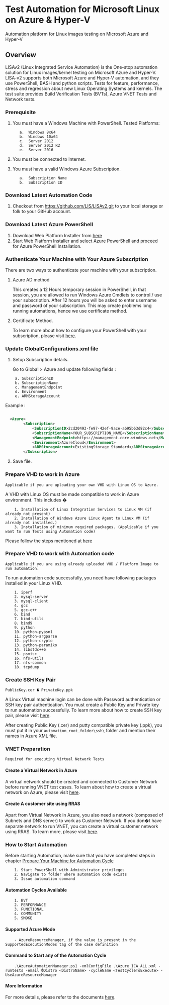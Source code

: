 ﻿# Test Automation for Microsoft Linux on Azure & Hyper-V

Automation platform for Linux images testing on Microsoft Azure and Hyper-V

## Overview

LISAv2 (Linux Integrated Service Automation) is the One-stop automation solution for Linux images/kernel testing on Microsoft Azure and Hyper-V. LISA-v2 supports both Microsoft Azure and Hyper-V automation, and they use PowerShell, BASH and python scripts. Tests for feature, performance, stress and regression about new Linux Operating Systems and kernels. The test suite provides Build Verification Tests (BVTs), Azure VNET Tests and Network tests.

### Prerequisite

1. You must have a Windows Machine with PowerShell. Tested Platforms:

          a.  Windows 8x64
          b.  Windows 10x64
          c.  Server 2012
          d.  Server 2012 R2
          e.  Server 2016

2. You must be connected to Internet.
3. You must have a valid Windows Azure Subscription.

          a.  Subscription Name
          b.  Subscription ID

### Download Latest Automation Code

1. Checkout from https://github.com/LIS/LISAv2.git to your local storage or folk to your GitHub account.

### Download Latest Azure PowerShell

1. Download Web Platform Installer from [here](http://go.microsoft.com/fwlink/p/?linkid=320376&clcid=0x409)
2. Start Web Platform Installer and select Azure PowerShell and proceed for Azure PowerShell Installation.

### Authenticate Your Machine with Your Azure Subscription

There are two ways to authenticate your machine with your subscription.

1. Azure AD method

      This creates a 12 Hours temporary session in PowerShell, in that session, you are allowed to run Windows Azure Cmdlets to control / use your subscription. After 12 hours you will be asked to enter username and password of your subscription. This may create problems long running automations, hence we use certificate method.

2. Certificate Method.

      To learn more about how to configure your PowerShell with your subscription, please visit [here](http://azure.microsoft.com/en-us/documentation/articles/powershell-install-configure/#Connect).

### Update GlobalConfigurations.xml file

1. Setup Subscription details.

      Go to Global > Azure  and update following fields :

        a. SubscriptionID
        b. SubscriptionName
        c. ManagementEndpoint
        d. Environment
        e. ARMStorageAccount

  Example :

```xml

  <Azure>
        <Subscription>
            <SubscriptionID>2cd20493-fe97-42ef-9ace-ab95b63d82c4</SubscriptionID>
            <SubscriptionName>YOUR_SUBSCRIPTION_NAME</SubscriptionName>
            <ManagementEndpoint>https://management.core.windows.net</ManagementEndpoint>
            <Environment>AzureCloud</Environment>
            <ARMStorageAccount>ExistingStorage_Standard</ARMStorageAccount>
        </Subscription>

```

2. Save file.

### Prepare VHD to work in Azure

`Applicable if you are uploading your own VHD with Linux OS to Azure.`

A VHD with Linux OS must be made compatible to work in Azure environment. This includes �

        1. Installation of Linux Integration Services to Linux VM (if already not present)
        2. Installation of Windows Azure Linux Agent to Linux VM (if already not installed.)
        3. Installation of minimum required packages. (Applicable if you want to run Tests using Automation code)

Please follow the steps mentioned at [here](https://docs.microsoft.com/en-us/azure/virtual-machines/linux/create-upload-generic)

### Prepare VHD to work with Automation code

`Applicable if you are using already uploaded VHD / Platform Image to run automation.`

To run automation code successfully, you need have following packages installed in your Linux VHD.

        1. iperf
        2. mysql-server
        3. mysql-client
        4. gcc
        5. gcc-c++
        6. bind
        7. bind-utils
        8. bind9
        9. python
        10. python-pyasn1
        11. python-argparse
        12. python-crypto
        13. python-paramiko
        14. libstdc++6
        15. psmisc
        16. nfs-utils
        17. nfs-common
        18. tcpdump

### Create SSH Key Pair

`PublicKey.cer � PrivateKey.ppk`

A Linux Virtual machine login can be done with Password authentication or SSH key pair authentication. You must create a Public Key and Private key to run automation successfully. To learn more about how to create SSH key pair, please visit [here](http://azure.microsoft.com/en-us/documentation/articles/virtual-machines-linux-use-ssh-key/).

After creating Public Key (.cer) and putty compatible private key (.ppk), you must put it in your `automation_root_folder\ssh\` folder and mention their names in Azure XML file.

### VNET Preparation

`Required for executing Virtual Network Tests`

#### Create a Virtual Network in Azure

A virtual network should be created and connected to Customer Network before running VNET test cases. To learn about how to create a virtual network on Azure, please visit [here](https://docs.microsoft.com/en-us/azure/vpn-gateway/vpn-gateway-howto-site-to-site-resource-manager-portal).

#### Create A customer site using RRAS

Apart from Virtual Network in Azure, you also need a network (composed of Subnets and DNS server) to work as Customer Network. If you don�t have separate network to run VNET, you can create a virtual customer network using RRAS. To learn more, please visit [here](https://social.msdn.microsoft.com/Forums/en-US/b7d15a76-37b3-4307-98e3-d9efef5767b8/azure-site-to-site-vpn-routing?forum=WAVirtualMachinesVirtualNetwork).

### How to Start Automation

Before starting Automation, make sure that you have completed steps in chapter [Prepare Your Machine for Automation Cycle](#prepare)

        1. Start PowerShell with Administrator privileges
        2. Navigate to folder where automation code exists
        3. Issue automation command

#### Automation Cycles Available

        1. BVT
        2. PERFORMANCE
        3. FUNCTIONAL
        4. COMMUNITY
        5. SMOKE

#### Supported Azure Mode

        - AzureResourceManager, if the value is present in the SupportedExecutionModes tag of the case definition

#### Command to Start any of the Automation Cycle

        .\AzureAutomationManager.ps1 -xmlConfigFile .\Azure_ICA_ALL.xml -runtests -email �Distro <DistroName> -cycleName <TestCycleToExecute> -UseAzureResourceManager

#### More Information

For more details, please refer to the documents [here](https://github.com/LIS/LISAv2/blob/master/Documents/How-to-use.md).
